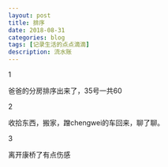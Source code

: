 ```yaml
---
layout: post
title: 排序
date: 2018-08-31
categories: blog
tags: [记录生活的点点滴滴]
description: 流水账
---
```


1 

爸爸的分房排序出来了，35号一共60

2

收拾东西，搬家，蹭chengwei的车回来，聊了聊。

3

离开康桥了有点伤感